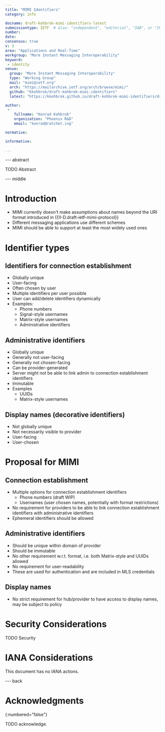 ```yaml
---
title: "MIMI Identifiers"
category: info

docname: draft-kohbrok-mimi-identifiers-latest
submissiontype: IETF  # also: "independent", "editorial", "IAB", or "IRTF"
number:
date:
consensus: true
v: 3
area: "Applications and Real-Time"
workgroup: "More Instant Messaging Interoperability"
keyword:
 - identity
venue:
  group: "More Instant Messaging Interoperability"
  type: "Working Group"
  mail: "mimi@ietf.org"
  arch: "https://mailarchive.ietf.org/arch/browse/mimi/"
  github: "kkohbrok/draft-kohbrok-mimi-identifiers"
  latest: "https://kkohbrok.github.io/draft-kohbrok-mimi-identifiers/draft-kohbrok-mimi-identifiers.html"

author:
 -
    fullname: "Konrad Kohbrok"
    organization: "Phoenix R&D"
    email: "konrad@ratchet.ing"

normative:

informative:

...
```


--- abstract

TODO Abstract


--- middle

# Introduction

- MIMI currently doesn't make assumptions about names beyond the URI format introduced in {{!I-D.draft-ietf-mimi-protocol}}
- Different messaging applications use different schemes
- MIMI should be able to support at least the most widely used ones

# Identifier types

## Identifiers for connection establishment

- Globally unique
- User-facing
- Often chosen by user
- Multiple identifiers per user possible
- User can add/delete identifiers dynamically
- Examples:
  - Phone numbers
  - Signal-style usernames
  - Matrix-style usernames
  - Administrative identifiers

## Administrative identifiers

- Globally unique
- Generally not user-facing
- Generally not chosen-facing
- Can be provider-generated
- Server might not be able to link admin to connection establishment identifiers
- Immutable
- Examples
  - UUIDs
  - Matrix-style usernames

## Display names (decorative identifiers)

- Not globally unique
- Not necessarily visible to provider
- User-facing
- User-chosen

# Proposal for MIMI

## Connection establishment

- Multiple options for connection establishment identifiers
  - Phone numbers (draft WIP)
  - Usernames (user chosen names, potentially with format restrictions)
- No requirement for providers to be able to link connection establishment
  identifiers with administrative identifiers
- Ephemeral identifiers should be allowed

## Administrative identifiers

- Should be unique within domain of provider
- Should be immutable
- No other requirement w.r.t. format, i.e. both Matrix-style and UUIDs allowed
- No requirement for user-readability
- These are used for authentication and are included in MLS credentials

## Display names

- No strict requirement for hub/provider to have access to display names, may be
  subject to policy

# Security Considerations

TODO Security


# IANA Considerations

This document has no IANA actions.


--- back

# Acknowledgments
{:numbered="false"}

TODO acknowledge.
